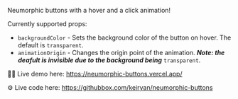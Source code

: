 Neumorphic buttons with a hover and a click animation!

Currently supported props:

* ```backgroundColor``` - Sets the background color of the button on hover. The default is ```transparent```.
* ```animationOrigin``` - Changes the origin point of the animation. **_Note: the deafult is invisible due to the background being_** ```transparent```.

🧑‍💻 Live demo here: https://neumorphic-buttons.vercel.app/

⚙️ Live code here: https://githubbox.com/keiryan/neumorphic-buttons
